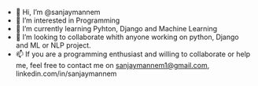 - 👋 Hi, I’m @sanjaymannem
- 👀 I’m interested in Programming
- 🌱 I’m currently learning Pyhton, Django and Machine Learning
- 💞️ I’m looking to collaborate whith anyone working on python, Django and ML or NLP project.
- 📫 If you are a programming enthusiast and willing to collaborate or help me, feel free to contact me on sanjaymannem1@gmail.com, linkedin.com/in/sanjaymannem
